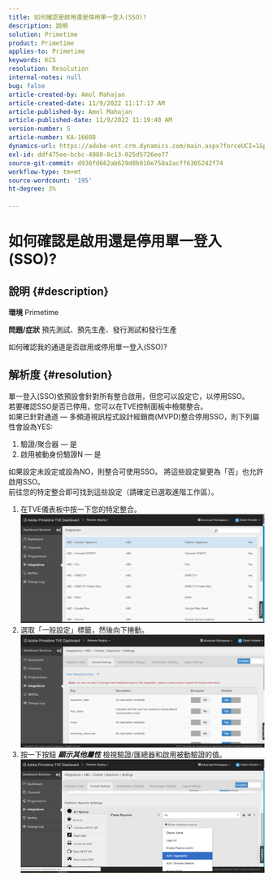 ```yaml
---
title: 如何確認是啟用還是停用單一登入(SSO)?
description: 說明
solution: Primetime
product: Primetime
applies-to: Primetime
keywords: KCS
resolution: Resolution
internal-notes: null
bug: false
article-created-by: Amol Mahajan
article-created-date: 11/9/2022 11:17:17 AM
article-published-by: Amol Mahajan
article-published-date: 11/9/2022 11:19:40 AM
version-number: 5
article-number: KA-16608
dynamics-url: https://adobe-ent.crm.dynamics.com/main.aspx?forceUCI=1&pagetype=entityrecord&etn=knowledgearticle&id=a336b00b-2060-ed11-9561-6045bd006268
exl-id: ddf475ee-bcbc-4980-8c13-025d5726ee77
source-git-commit: d930fd662ab629d8b910e758a2acff6305242f74
workflow-type: tm+mt
source-wordcount: '195'
ht-degree: 3%

---
```


# 如何確認是啟用還是停用單一登入(SSO)?

## 說明 {#description}

<b>環境</b>
Primetime


<b>問題/症狀</b>
預先測試、預先生產、發行測試和發行生產

如何確認我的通道是否啟用或停用單一登入(SSO)?


## 解析度 {#resolution}

單一登入(SSO)依預設會針對所有整合啟用，但您可以設定它，以停用SSO。<br>若要確認SSO是否已停用，您可以在TVE控制面板中檢閱整合。<br>如果已針對通道 — 多頻道視訊程式設計經銷商(MVPD)整合停用SSO，則下列屬性會設為YES:<br>
1. 驗證/聚合器 — 是
2. 啟用被動身份驗證N — 是

如果設定未設定或設為NO，則整合可使用SSO。 將這些設定變更為「否」也允許啟用SSO。<br>前往您的特定整合即可找到這些設定（請確定已選取進階工作區）。
1. 在TVE儀表板中按一下您的特定整合。![](assets/6664dc8b-ff71-eb11-a812-00224809a536.png)
2. 選取「一般設定」標籤，然後向下捲動。![](assets/ecedf1a3-ff71-eb11-a812-00224809a536.png)
3. 按一下按鈕 <b>*顯示其他屬性</b>* 檢視驗證/匯總器和啟用被動驗證的值。 ![](assets/1f33e3d9-ff71-eb11-a812-00224809a536.png)
